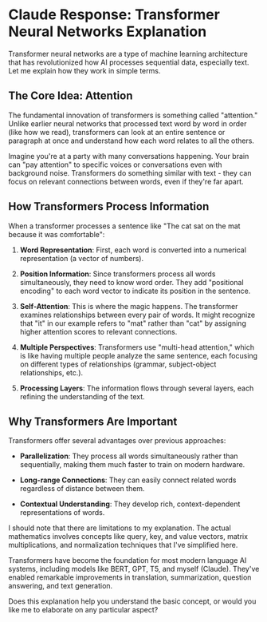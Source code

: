 # Claude Response: Transformer Neural Networks Explanation

Transformer neural networks are a type of machine learning architecture that has revolutionized how AI processes sequential data, especially text. Let me explain how they work in simple terms.

## The Core Idea: Attention

The fundamental innovation of transformers is something called "attention." Unlike earlier neural networks that processed text word by word in order (like how we read), transformers can look at an entire sentence or paragraph at once and understand how each word relates to all the others.

Imagine you're at a party with many conversations happening. Your brain can "pay attention" to specific voices or conversations even with background noise. Transformers do something similar with text - they can focus on relevant connections between words, even if they're far apart.

## How Transformers Process Information

When a transformer processes a sentence like "The cat sat on the mat because it was comfortable":

1. **Word Representation**: First, each word is converted into a numerical representation (a vector of numbers).

2. **Position Information**: Since transformers process all words simultaneously, they need to know word order. They add "positional encoding" to each word vector to indicate its position in the sentence.

3. **Self-Attention**: This is where the magic happens. The transformer examines relationships between every pair of words. It might recognize that "it" in our example refers to "mat" rather than "cat" by assigning higher attention scores to relevant connections.

4. **Multiple Perspectives**: Transformers use "multi-head attention," which is like having multiple people analyze the same sentence, each focusing on different types of relationships (grammar, subject-object relationships, etc.).

5. **Processing Layers**: The information flows through several layers, each refining the understanding of the text.

## Why Transformers Are Important

Transformers offer several advantages over previous approaches:

- **Parallelization**: They process all words simultaneously rather than sequentially, making them much faster to train on modern hardware.

- **Long-range Connections**: They can easily connect related words regardless of distance between them.

- **Contextual Understanding**: They develop rich, context-dependent representations of words.

I should note that there are limitations to my explanation. The actual mathematics involves concepts like query, key, and value vectors, matrix multiplications, and normalization techniques that I've simplified here.

Transformers have become the foundation for most modern language AI systems, including models like BERT, GPT, T5, and myself (Claude). They've enabled remarkable improvements in translation, summarization, question answering, and text generation.

Does this explanation help you understand the basic concept, or would you like me to elaborate on any particular aspect?